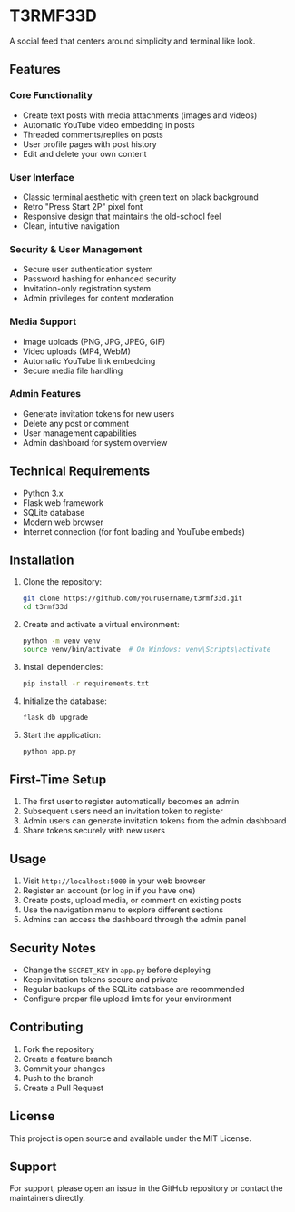 # T3RMF33D

A social feed that centers around simplicity and terminal like look.

## Features

### Core Functionality
- Create text posts with media attachments (images and videos)
- Automatic YouTube video embedding in posts
- Threaded comments/replies on posts
- User profile pages with post history
- Edit and delete your own content

### User Interface
- Classic terminal aesthetic with green text on black background
- Retro "Press Start 2P" pixel font
- Responsive design that maintains the old-school feel
- Clean, intuitive navigation

### Security & User Management
- Secure user authentication system
- Password hashing for enhanced security
- Invitation-only registration system
- Admin privileges for content moderation

### Media Support
- Image uploads (PNG, JPG, JPEG, GIF)
- Video uploads (MP4, WebM)
- Automatic YouTube link embedding
- Secure media file handling

### Admin Features
- Generate invitation tokens for new users
- Delete any post or comment
- User management capabilities
- Admin dashboard for system overview

## Technical Requirements

- Python 3.x
- Flask web framework
- SQLite database
- Modern web browser
- Internet connection (for font loading and YouTube embeds)

## Installation

1. Clone the repository:
   ```bash
   git clone https://github.com/yourusername/t3rmf33d.git
   cd t3rmf33d
   ```

2. Create and activate a virtual environment:
   ```bash
   python -m venv venv
   source venv/bin/activate  # On Windows: venv\Scripts\activate
   ```

3. Install dependencies:
   ```bash
   pip install -r requirements.txt
   ```

4. Initialize the database:
   ```bash
   flask db upgrade
   ```

5. Start the application:
   ```bash
   python app.py
   ```

## First-Time Setup

1. The first user to register automatically becomes an admin
2. Subsequent users need an invitation token to register
3. Admin users can generate invitation tokens from the admin dashboard
4. Share tokens securely with new users

## Usage

1. Visit `http://localhost:5000` in your web browser
2. Register an account (or log in if you have one)
3. Create posts, upload media, or comment on existing posts
4. Use the navigation menu to explore different sections
5. Admins can access the dashboard through the admin panel

## Security Notes

- Change the `SECRET_KEY` in `app.py` before deploying
- Keep invitation tokens secure and private
- Regular backups of the SQLite database are recommended
- Configure proper file upload limits for your environment

## Contributing

1. Fork the repository
2. Create a feature branch
3. Commit your changes
4. Push to the branch
5. Create a Pull Request

## License

This project is open source and available under the MIT License.

## Support

For support, please open an issue in the GitHub repository or contact the maintainers directly.